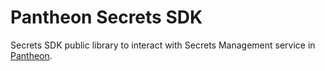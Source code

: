 Pantheon Secrets SDK
====================

Secrets SDK public library to interact with Secrets Management service in [Pantheon](pantheon.io).